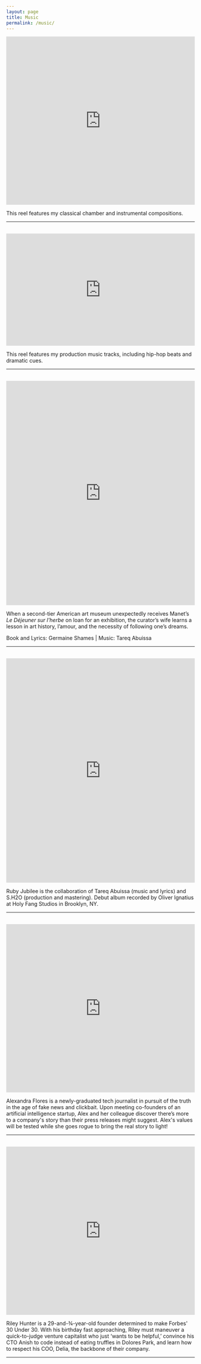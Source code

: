 ```yaml
---
layout: page
title: Music
permalink: /music/
---
```


<iframe width="100%" height="450" scrolling="no" frameborder="no" src="https://w.soundcloud.com/player/?url=https%3A//api.soundcloud.com/playlists/224143477&amp;auto_play=false&amp;hide_related=false&amp;show_comments=true&amp;show_user=true&amp;show_reposts=false&amp;visual=true"></iframe>

<p> This reel features my classical chamber and instrumental compositions. </p>
<hr>
<br>

<iframe width="100%" height="300" scrolling="no" frameborder="no" allow="autoplay" src="https://w.soundcloud.com/player/?url=https%3A//api.soundcloud.com/playlists/1377940012&color=%23ff5500&auto_play=false&hide_related=false&show_comments=true&show_user=true&show_reposts=false&show_teaser=true&visual=true"></iframe>

<p> This reel features my production music tracks, including hip-hop beats and dramatic cues. </p>
<hr>
<br>

<iframe width="100%" height="600" scrolling="no" frameborder="no" allow="autoplay" src="https://w.soundcloud.com/player/?url=https%3A//api.soundcloud.com/playlists/770180760&color=%23ff5500&auto_play=false&hide_related=false&show_comments=true&show_user=true&show_reposts=false&show_teaser=true&visual=true"></iframe>

<p> When a second-tier American art museum unexpectedly receives Manet’s <i>Le Déjeuner sur l’herbe</i> on loan for an exhibition, the curator’s wife learns a lesson in art history, l’amour, and the necessity of following one’s dreams. </p>
Book and Lyrics: Germaine Shames | Music: Tareq Abuissa
<br>

<hr>
<br>

<iframe width="100%" height="600" scrolling="no" frameborder="no" allow="autoplay" src="https://w.soundcloud.com/player/?url=https%3A//api.soundcloud.com/playlists/495799542&color=%23ff5500&auto_play=false&hide_related=false&show_comments=true&show_user=true&show_reposts=false&show_teaser=true&visual=true"></iframe>

<p> Ruby Jubilee is the collaboration of Tareq Abuissa (music and lyrics) and S.H2O (production and mastering). Debut album recorded by Oliver Ignatius at Holy Fang Studios in Brooklyn, NY. </p>
<hr>
<br>

<iframe width="100%" height="450" scrolling="no" frameborder="no" src="https://w.soundcloud.com/player/?url=https%3A//api.soundcloud.com/playlists/389696567&amp;color=%23ff5500&amp;auto_play=false&amp;hide_related=false&amp;show_comments=true&amp;show_user=true&amp;show_reposts=false&amp;show_teaser=true&amp;visual=true"></iframe>

<p> Alexandra Flores is a newly-graduated tech journalist in pursuit of the truth in the age of fake news and clickbait. Upon meeting co-founders of an artificial intelligence startup, Alex and her colleague discover there’s more to a company's story than their press releases might suggest. Alex's values will be tested while she goes rogue to bring the real story to light! </p>
<hr>
<br>

<iframe width="100%" height="450" scrolling="no" frameborder="no" src="https://w.soundcloud.com/player/?url=https%3A//api.soundcloud.com/playlists/279528069&amp;auto_play=false&amp;hide_related=false&amp;show_comments=true&amp;show_user=true&amp;show_reposts=false&amp;visual=true"></iframe>

<p> Riley Hunter is a 29-and-¾-year-old founder determined to make Forbes' 30 Under 30. With his birthday fast approaching, Riley must maneuver a quick-to-judge venture capitalist who just ‘wants to be helpful,’ convince his CTO Anish to code instead of eating truffles in Dolores Park, and learn how to respect his COO, Delia, the backbone of their company. </p>
<hr>
<br>
